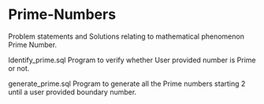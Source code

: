 # Prime-Numbers
Problem statements and Solutions relating to mathematical phenomenon Prime Number.


Identify_prime.sql
Program to verify whether User provided number is Prime or not.


generate_prime.sql
Program to generate all the Prime numbers starting 2 until a user provided boundary number.
